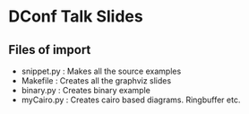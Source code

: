 

# DConf Talk Slides #

## Files of import ##

- snippet.py : Makes all the source examples
- Makefile : Creates all the graphviz slides
- binary.py : Creates binary example
- myCairo.py : Creates cairo based diagrams. Ringbuffer etc.
